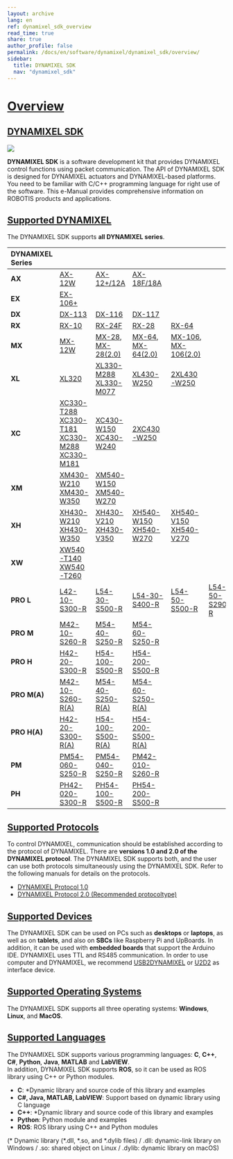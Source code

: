 ```yaml
---
layout: archive
lang: en
ref: dynamixel_sdk_overview
read_time: true
share: true
author_profile: false
permalink: /docs/en/software/dynamixel/dynamixel_sdk/overview/
sidebar:
  title: DYNAMIXEL SDK
  nav: "dynamixel_sdk"
---
```


# [Overview](#overview)

## [DYNAMIXEL SDK](#dynamixel-sdk)

![](/assets/images/sw/sdk/dynamixel_sdk/overview/dynamixel_sdk_concept_logo.jpg)

**DYNAMIXEL SDK** is a software development kit that provides DYNAMIXEL control functions using packet communication. The API of DYNAMIXEL SDK is designed for DYNAMIXEL actuators and DYNAMIXEL-based platforms. You need to be familiar with C/C++ programming language for right use of the software. This e-Manual provides comprehensive information on ROBOTIS products and applications.

## [Supported DYNAMIXEL](#supported-dynamixels)

The DYNAMIXEL SDK supports **all DYNAMIXEL series**.


| DYNAMIXEL Series |                                                              |                                |                                |                                |                 |
|:-----------------|:-------------------------------------------------------------|:-------------------------------|:-------------------------------|:-------------------------------|:----------------|
| **AX**           | [AX-12W]                                                     | [AX-12+/12A]                   | [AX-18F/18A]                   |                                |                 |
| **EX**           | [EX-106+]                                                    |                                |                                |                                |                 |
| **DX**           | [DX-113]                                                     | [DX-116]                       | [DX-117]                       |                                |                 |
| **RX**           | [RX-10]                                                      | [RX-24F]                       | [RX-28]                        | [RX-64]                        |                 |
| **MX**           | [MX-12W]                                                     | [MX-28], [MX-28(2.0)]          | [MX-64], [MX-64(2.0)]          | [MX-106], [MX-106(2.0)]        |                 |
| **XL**           | [XL320]                                                      | [XL330-M288]<br>[XL330-M077]   | [XL430-W250]                   | [2XL430-W250]                  |                 |
| **XC**           | [XC330-T288]<br>[XC330-T181]<br>[XC330-M288]<br>[XC330-M181] | [XC430-W150]<br/> [XC430-W240] | [2XC430-W250]                  |                                |                 |
| **XM**           | [XM430-W210]<br/> [XM430-W350]                               | [XM540-W150]<br/> [XM540-W270] |                                |                                |                 |
| **XH**           | [XH430-W210]<br/> [XH430-W350]                               | [XH430-V210]<br/> [XH430-V350] | [XH540-W150]<br/> [XH540-W270] | [XH540-V150]<br/> [XH540-V270] |                 |
| **XW**           | [XW540-T140]<br>[XW540-T260]                                 |                                |                                |                                |                 |
| **PRO L**        | [L42-10-S300-R]                                              | [L54-30-S500-R]                | [L54-30-S400-R]                | [L54-50-S500-R]                | [L54-50-S290-R] |
| **PRO M**        | [M42-10-S260-R]                                              | [M54-40-S250-R]                | [M54-60-S250-R]                |                                |                 |
| **PRO H**        | [H42-20-S300-R]                                              | [H54-100-S500-R]               | [H54-200-S500-R]               |                                |                 |
| **PRO M(A)**     | [M42-10-S260-R(A)]                                           | [M54-40-S250-R(A)]             | [M54-60-S250-R(A)]             |                                |                 |
| **PRO H(A)**     | [H42-20-S300-R(A)]                                           | [H54-100-S500-R(A)]            | [H54-200-S500-R(A)]            |                                |                 |
| **PM**           | [PM54-060-S250-R]                                            | [PM54-040-S250-R]              | [PM42-010-S260-R]              |                                |                 |
| **PH**           | [PH42-020-S300-R]                                            | [PH54-100-S500-R]              | [PH54-200-S500-R]              |                                |                 |

## [Supported Protocols](#supported-protocols)

To control DYNAMIXEL, communication should be established according to the protocol of DYNAMIXEL. There are **versions 1.0 and 2.0 of the DYNAMIXEL protocol**. The DYNAMIXEL SDK supports both, and the user can use both protocols simultaneously using the DYNAMIXEL SDK. Refer to the following manuals for details on the protocols.

- [DYNAMIXEL Protocol 1.0](/docs/en/dxl/protocol1/)
- [DYNAMIXEL Protocol 2.0 (Recommended protocoltype)](/docs/en/dxl/protocol2/)

## [Supported Devices](#supported-devices)

The DYNAMIXEL SDK can be used on PCs such as **desktops** or **laptops**, as well as on **tablets**, and also on **SBCs** like Raspberry Pi and UpBoards. In addition, it can be used with **embedded boards** that support the Arduino IDE. DYNAMIXEL uses TTL and RS485 communication. In order to use computer and DYNAMIXEL, we recommend [USB2DYNAMIXEL](http://emanual.robotis.com/docs/en/parts/interface/usb2dynamixel/) or [U2D2](http://emanual.robotis.com/docs/en/parts/interface/u2d2/) as interface device.

## [Supported Operating Systems](#supported-operating-systems)

The DYNAMIXEL SDK supports all three operating systems: **Windows**, **Linux**, and **MacOS**.

## [Supported Languages](#supported-languages)

The DYNAMIXEL SDK supports various programming languages: **C**, **C++**, **C#**, **Python**, **Java**, **MATLAB** and **LabVIEW**.  
In addition, DYNAMIXEL SDK supports **ROS**, so it can be used as ROS library using C++ or Python modules.

- **C**: *Dynamic library and source code of this library and examples
- **C#, Java, MATLAB, LabVIEW**: Support based on dynamic library using C language
- **C++**: *Dynamic library and source code of this library and examples
- **Python**: Python module and examples
- **ROS**:  ROS library using C++ and Python modules

(* Dynamic library (*.dll, *.so, and *.dylib files) / .dll: dynamic-link library on Windows / .so: shared object on Linux / .dylib: dynamic library on macOS)

[AX-12W]: /docs/en/dxl/ax/ax-12w/
[AX-12+/12A]: /docs/en/dxl/ax/ax-12a/
[AX-18F/18A]: /docs/en/dxl/ax/ax-18a/
[EX-106+]: /docs/en/dxl/ex/ex-106+/
[DX-113]: /docs/en/dxl/dx/dx-113/
[DX-116]: /docs/en/dxl/dx/dx-116/
[DX-117]: /docs/en/dxl/dx/dx-117/
[RX-10]: /docs/en/dxl/rx/rx-10/
[RX-24F]: /docs/en/dxl/rx/rx-24f/
[RX-28]: /docs/en/dxl/rx/rx-28/
[RX-64]: /docs/en/dxl/rx/rx-64/
[MX-12W]: /docs/en/dxl/mx/mx-12w/
[MX-28]: /docs/en/dxl/mx/mx-28/
[MX-28(2.0)]: /docs/en/dxl/mx/mx-28-2/
[MX-64]: /docs/en/dxl/mx/mx-64/
[MX-64(2.0)]: /docs/en/dxl/mx/mx-64-2/
[MX-106]: /docs/en/dxl/mx/mx-106/
[MX-106(2.0)]: /docs/en/dxl/mx/mx-106-2/
[XL320]: /docs/en/dxl/x/xl320/
[XL330-M288]: /docs/en/dxl/x/xl330-m288/
[XL330-M077]: /docs/en/dxl/x/xl330-m077/
[XL430-W250]: /docs/en/dxl/x/xl430-w250/
[2XL430-W250]: /docs/en/dxl/x/2xl430-w250/
[XC430-W150]: /docs/en/dxl/x/xc430-w150/
[XC430-W240]: /docs/en/dxl/x/xc430-w240/
[2XC430-W250]: /docs/en/dxl/x/2xc430-w250/
[XC330-T288]: /docs/en/dxl/x/xc330-t288
[XC330-T181]: /docs/en/dxl/x/xc330-t181
[XC330-M288]: /docs/en/dxl/x/xc330-m288
[XC330-M181]: /docs/en/dxl/x/xc330-m181
[XM430-W210]: /docs/en/dxl/x/xm430-w210/
[XM430-W350]: /docs/en/dxl/x/xm430-w350/
[XH430-W210]: /docs/en/dxl/x/xh430-w210/
[XM540-W150]: /docs/en/dxl/x/xm540-w150/
[XM540-W270]: /docs/en/dxl/x/xm540-w270/
[XH430-W350]: /docs/en/dxl/x/xh430-w350/
[XH430-V210]: /docs/en/dxl/x/xh430-v210/
[XH430-V350]: /docs/en/dxl/x/xh430-v350/
[XH540-W150]: /docs/en/dxl/x/xh540-w150/
[XH540-W270]: /docs/en/dxl/x/xh540-w270/
[XH540-V150]: /docs/en/dxl/x/xh540-v150/
[XH540-V270]: /docs/en/dxl/x/xh540-v270/
[XW540-T140]: /docs/en/dxl/x/xw540-t140/
[XW540-T260]: /docs/en/dxl/x/xw540-t260/
[H54-200-S500-R]: /docs/en/dxl/pro/h54-200-s500-r/
[H54-100-S500-R]: /docs/en/dxl/pro/h54-100-s500-r/
[H42-20-S300-R]: /docs/en/dxl/pro/h42-20-s300-r/
[M54-60-S250-R]: /docs/en/dxl/pro/m54-60-s250-r/
[M54-40-S250-R]: /docs/en/dxl/pro/m54-40-s250-r/
[M42-10-S260-R]: /docs/en/dxl/pro/m42-10-s260-r/
[H54-200-S500-R(A)]: /docs/en/dxl/pro/h54-200-s500-ra/
[H54-100-S500-R(A)]: /docs/en/dxl/pro/h54-100-s500-ra/
[H42-20-S300-R(A)]: /docs/en/dxl/pro/h42-20-s300-ra/
[M54-60-S250-R(A)]: /docs/en/dxl/pro/m54-60-s250-ra/
[M54-40-S250-R(A)]: /docs/en/dxl/pro/m54-40-s250-ra/
[M42-10-S260-R(A)]: /docs/en/dxl/pro/m42-10-s260-ra/
[L54-50-S500-R]: /docs/en/dxl/pro/l54-50-s500-r/
[L54-50-S290-R]: /docs/en/dxl/pro/l54-50-s290-r/
[L54-30-S500-R]: /docs/en/dxl/pro/l54-30-s500-r/
[L54-30-S400-R]: /docs/en/dxl/pro/l54-30-s400-r/
[L42-10-S300-R]: /docs/en/dxl/pro/l42-10-s300-r/
[PH42-020-S300-R]: /docs/en/dxl/p/ph42-020-s300-r/
[PH54-100-S500-R]: /docs/en/dxl/p/ph54-100-s500-r/
[PH54-200-S500-R]: /docs/en/dxl/p/ph54-200-s500-r/
[PM54-060-S250-R]: /docs/en/dxl/p/pm54-060-s250-r/
[PM54-040-S250-R]: /docs/en/dxl/p/pm54-040-s250-r/
[PM42-010-S260-R]: /docs/en/dxl/p/pm42-010-s260-r/
